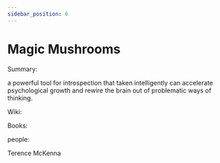 ```yaml
---
sidebar_position: 6
---
```


# Magic Mushrooms

Summary: 

a powerful tool for introspection that taken intelligently can 
accelerate psychological growth and rewire the brain out of problematic
ways of thinking.



Wiki:



Books:

people:

Terence McKenna



